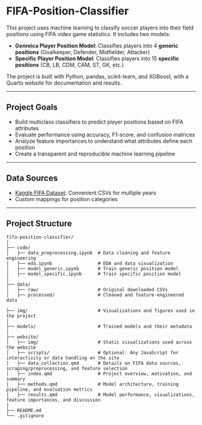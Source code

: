 # FIFA-Position-Classifier


This project uses machine learning to classify soccer players into their field positions using FIFA video game statistics. It includes two models:

- **Genreica Player Position Model**: Classifies players into 4 **generic positions** (Goalkeeper, Defender, Midfielder, Attacker)
- **Specific Player Position Model**: Classifies players into 15 **specific positions** (CB, LB, CDM, CAM, ST, GK, etc.)

The project is built with Python, pandas, scikit-learn, and XGBoost, with a Quarto website for documentation and results.

---

## Project Goals

- Build multiclass classifiers to predict player positions based on FIFA attributes
- Evaluate performance using accuracy, F1-score, and confusion matrices
- Analyze feature importances to understand what attributes define each position
- Create a transparent and reproducible machine learning pipeline

---

## Data Sources

- [Kaggle FIFA Dataset](https://www.kaggle.com/stefanoleone992/fifa-23-complete-player-dataset): Convenient CSVs for multiple years
- Custom mappings for position categories

---

## Project Structure
```{plaintext}
fifa-position-classifier/
│
├── code/
│   ├── data_preprocessing.ipynb  # Data cleaning and feature engineering
│   ├── eda.ipynb                 # EDA and data visualization
│   ├── model_generic.ipynb       # Train generic position model
│   ├── model_specific.ipynb      # Train specific position model
|
├── data/
│   ├── raw/                      # Original downloaded CSVs
│   ├── processed/                # Cleaned and feature-engineered data

├── img/                          # Visualizations and figures used in the project                                      
│
├── models/                       # Trained models and their metadata
|
├── website/
│   ├── img/                      # Static visualizations used across the website
│   ├── scripts/                  # Optional: Any JavaScript for interactivity or data handling on the site
│   ├── data_collection.qmd       # Details on FIFA data sources, scraping/preprocessing, and feature selection
│   ├── index.qmd                 # Project overview, motivation, and summary
│   ├── methods.qmd               # Model architecture, training pipeline, and evaluation metrics
│   ├── results.qmd               # Model performance, visualizations, feature importances, and discussion
│
├── README.md
└── .gitignore

```